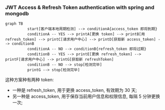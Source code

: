 
### JWT Access & Refresh Token authentication with spring and mongodb


```mermaid
graph TB
          start[客户端本地周期检测] --> conditionA{access_token 即将到期}
          conditionA -- YES --> printA[更换 token] --> printB[用 refresh_token] --> printC[请求用户中心] --> printD[获取新 access_token] --> conditionB
          conditionA -- NO --> conditionB{refresh_token 即将过期}
          conditionB -- YES --> printE[更换 refresh_token] --> printF[请求用户中心] --> printG[获取新 refreshToken]
          conditionB -- NO --> stop[检测完毕]
          printG --> stop[检测完毕]
```

这种方案种有两种 token: 
* 一种是 refresh_token, 用于更换 access_token, 有效期为 30 天;
* 另一种是 access_token, 用于保存当前用户信息和权限信息, 每隔 5 分钟更换一次;

